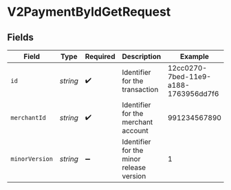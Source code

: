 # V2PaymentByIdGetRequest


## Fields

| Field                                    | Type                                     | Required                                 | Description                              | Example                                  |
| ---------------------------------------- | ---------------------------------------- | ---------------------------------------- | ---------------------------------------- | ---------------------------------------- |
| `id`                                     | *string*                                 | :heavy_check_mark:                       | Identifier for the transaction           | 12cc0270-7bed-11e9-a188-1763956dd7f6     |
| `merchantId`                             | *string*                                 | :heavy_check_mark:                       | Identifier for the merchant account      | 991234567890                             |
| `minorVersion`                           | *string*                                 | :heavy_minus_sign:                       | Identifier for the minor release version | 1                                        |